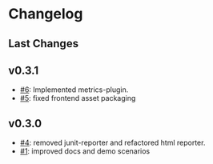 # Changelog

## Last Changes

## v0.3.1

- [#6](https://github.com/aixigo/arestocats/pull/6): Implemented metrics-plugin.
- [#5](https://github.com/aixigo/arestocats/issues/5): fixed frontend asset packaging

## v0.3.0

- [#4](https://github.com/aixigo/arestocats/pull/4): removed junit-reporter and refactored html reporter.
- [#1](https://github.com/aixigo/arestocats/issues/1): improved docs and demo scenarios
